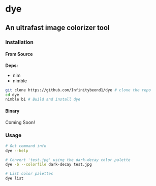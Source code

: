 # dye
## An ultrafast image colorizer tool

### Installation
#### From Source
**Deps:**
- nim
- nimble

```bash
git clone https://github.com/Infinitybeond1/dye # clone the repo
cd dye
nimble bi # Build and install dye
```
#### Binary
Coming Soon!

### Usage
```bash
# Get command info
dye --help

# Convert 'test.jpg' using the dark-decay color palette
dye -b --colorfile dark-decay test.jpg

# List color palettes
dye list
```
